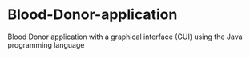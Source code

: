 # Blood-Donor-application
Blood Donor application with a graphical interface (GUI) using the Java programming language
